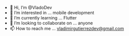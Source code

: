 - 👋 Hi, I’m @VladoDev
- 👀 I’m interested in ... mobile development
- 🌱 I’m currently learning ... Flutter
- 💞️ I’m looking to collaborate on ... anyone
- 📫 How to reach me ... vladimirgutierrezdev@gmail.com

<!---
VladoDev/VladoDev is a ✨ special ✨ repository because its `README.md` (this file) appears on your GitHub profile.
You can click the Preview link to take a look at your changes.
--->
